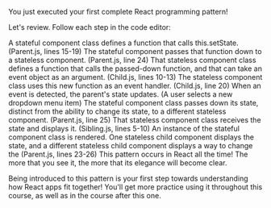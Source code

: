 You just executed your first complete React programming pattern!

Let's review. Follow each step in the code editor:

A stateful component class defines a function that calls this.setState. (Parent.js, lines 15-19)
The stateful component passes that function down to a stateless component. (Parent.js, line 24)
That stateless component class defines a function that calls the passed-down function, and that can take an event object as an argument. (Child.js, lines 10-13)
The stateless component class uses this new function as an event handler. (Child.js, line 20)
When an event is detected, the parent's state updates. (A user selects a new dropdown menu item)
The stateful component class passes down its state, distinct from the ability to change its state, to a different stateless component. (Parent.js, line 25)
That stateless component class receives the state and displays it. (Sibling.js, lines 5-10)
An instance of the stateful component class is rendered. One stateless child component displays the state, and a different stateless child component displays a way to change the (Parent.js, lines 23-26)
This pattern occurs in React all the time! The more that you see it, the more that its elegance will become clear.

Being introduced to this pattern is your first step towards understanding how React apps fit together! You'll get more practice using it throughout this course, as well as in the course after this one.
